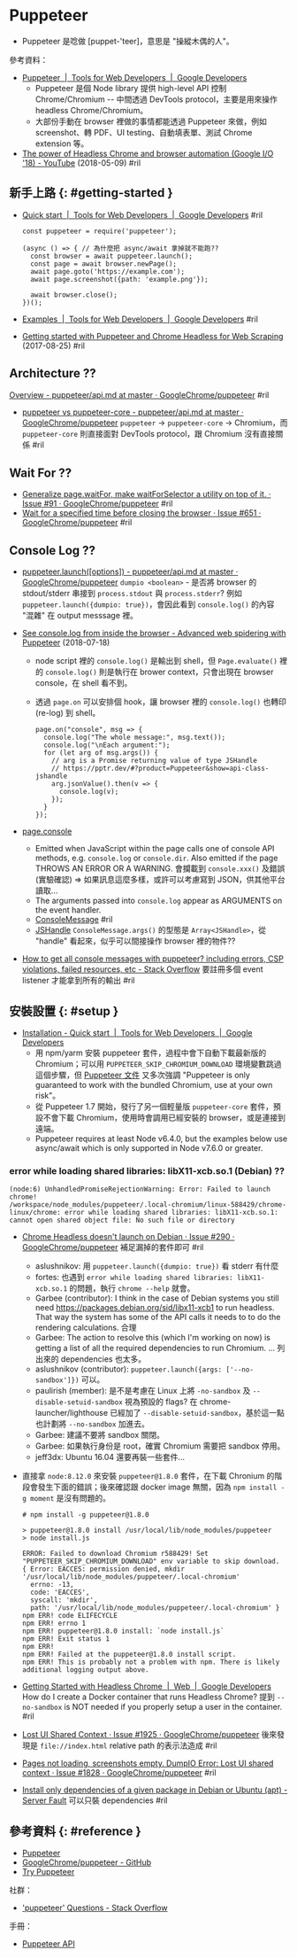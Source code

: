 # Puppeteer

  - Puppeteer 是唸做 [puppet-'teer]，意思是 "操縱木偶的人"。

參考資料：

  - [Puppeteer  \|  Tools for Web Developers  \|  Google Developers](https://developers.google.com/web/tools/puppeteer/)
      - Puppeteer 是個 Node library 提供 high-level API 控制 Chrome/Chromium -- 中間透過 DevTools protocol，主要是用來操作 headless Chrome/Chromium。
      - 大部份手動在 browser 裡做的事情都能透過 Puppeteer 來做，例如 screenshot、轉 PDF、UI testing、自動填表單、測試 Chrome extension 等。
  - [The power of Headless Chrome and browser automation \(Google I/O '18\) \- YouTube](https://www.youtube.com/watch?v=lhZOFUY1weo) (2018-05-09) #ril

## 新手上路 {: #getting-started }

  - [Quick start  \|  Tools for Web Developers  \|  Google Developers](https://developers.google.com/web/tools/puppeteer/get-started) #ril

        const puppeteer = require('puppeteer');

        (async () => { // 為什麼把 async/await 拿掉就不能跑??
          const browser = await puppeteer.launch();
          const page = await browser.newPage();
          await page.goto('https://example.com');
          await page.screenshot({path: 'example.png'});

          await browser.close();
        })();

  - [Examples  \|  Tools for Web Developers  \|  Google Developers](https://developers.google.com/web/tools/puppeteer/examples) #ril
  - [Getting started with Puppeteer and Chrome Headless for Web Scraping](https://medium.com/@e_mad_ehsan/getting-started-with-puppeteer-and-chrome-headless-for-web-scrapping-6bf5979dee3e) (2017-08-25) #ril

## Architecture ??

  [Overview - puppeteer/api\.md at master · GoogleChrome/puppeteer](https://github.com/GoogleChrome/puppeteer/blob/master/docs/api.md#overview) #ril
  - [puppeteer vs puppeteer-core - puppeteer/api\.md at master · GoogleChrome/puppeteer](https://github.com/GoogleChrome/puppeteer/blob/master/docs/api.md#puppeteer-vs-puppeteer-core) `puppeteer` -> `puppeteer-core` -> Chromium，而 `puppeteer-core` 則直接面對 DevTools protocol，跟 Chromium 沒有直接關係 #ril

## Wait For ??

  - [Generalize page\.waitFor, make waitForSelector a utility on top of it\. · Issue \#91 · GoogleChrome/puppeteer](https://github.com/GoogleChrome/puppeteer/issues/91) #ril
  - [Wait for a specified time before closing the browser · Issue \#651 · GoogleChrome/puppeteer](https://github.com/GoogleChrome/puppeteer/issues/651) #ril

## Console Log ??

  - [puppeteer.launch([options]) - puppeteer/api\.md at master · GoogleChrome/puppeteer](https://github.com/GoogleChrome/puppeteer/blob/master/docs/api.md#puppeteerlaunchoptions) `dumpio <boolean>` - 是否將 browser 的 stdout/stderr 串接到 `process.stdout` 與 `process.stderr`? 例如 `puppeteer.launch({dumpio: true})`，會因此看到 `console.log()` 的內容 "混雜" 在 output messsage 裡。
  - [See console.log from inside the browser - Advanced web spidering with Puppeteer](https://blog.kowalczyk.info/article/ea07db1b9bff415ab180b0525f3898f6/advanced-web-spidering-with-puppeteer.html) (2018-07-18)

      - node script 裡的 `console.log()` 是輸出到 shell，但 `Page.evaluate()` 裡的 `console.log()` 則是執行在 brower context，只會出現在 browser console，在 shell 看不到。
      - 透過 `page.on` 可以安排個 hook，讓 browser 裡的 `console.log()` 也轉印 (re-log) 到 shell。

            page.on("console", msg => {
              console.log("The whole message:", msg.text());
              console.log("\nEach argument:");
              for (let arg of msg.args()) {
                // arg is a Promise returning value of type JSHandle
                // https://pptr.dev/#?product=Puppeteer&show=api-class-jshandle
                arg.jsonValue().then(v => {
                  console.log(v);
                });
              }
            });

  - [page\.console](https://pptr.dev/#?product=Puppeteer&version=v1.8.0&show=api-event-console)
      - Emitted when JavaScript within the page calls one of console API methods, e.g. `console.log` or `console.dir`. Also emitted if the page THROWS AN ERROR OR A WARNING. 會攔載到 `console.xxx()` 及錯誤 (實驗確認) => 如果訊息這麼多樣，或許可以考慮寫到 JSON，供其他平台讀取...
      - The arguments passed into `console.log` appear as ARGUMENTS on the event handler.
      - [ConsoleMessage](https://pptr.dev/#?product=Puppeteer&version=v1.8.0&show=api-class-consolemessage) #ril
      - [JSHandle](https://pptr.dev/#?product=Puppeteer&version=v1.8.0&show=api-class-jshandle) `ConsoleMessage.args()` 的型態是 `Array<JSHandle>`，從 "handle" 看起來，似乎可以間接操作 browser 裡的物件??
  - [How to get all console messages with puppeteer? including errors, CSP violations, failed resources, etc \- Stack Overflow](https://stackoverflow.com/questions/47539043/) 要註冊多個 event listener 才能拿到所有的輸出 #ril

## 安裝設置 {: #setup }

  - [Installation - Quick start  \|  Tools for Web Developers  \|  Google Developers](https://developers.google.com/web/tools/puppeteer/get-started)
      - 用 npm/yarm 安裝 puppeteer 套件，過程中會下自動下載最新版的 Chromium；可以用 `PUPPETEER_SKIP_CHROMIUM_DOWNLOAD` 環境變數跳過這個步驟，但 [Puppeteer 文件](https://github.com/GoogleChrome/puppeteer/blob/v1.8.0/docs/api.md#environment-variables) 又多次強調 "Puppeteer is only guaranteed to work with the bundled Chromium, use at your own risk"。
      - 從 Puppeteer 1.7 開始，發行了另一個輕量版 `puppeteer-core` 套件，預設不會下載 Chromium，使用時會調用已經安裝的 browser，或是連接到遠端。
      - Puppeteer requires at least Node v6.4.0, but the examples below use async/await which is only supported in Node v7.6.0 or greater.

### error while loading shared libraries: libX11-xcb.so.1 (Debian) ??

```
(node:6) UnhandledPromiseRejectionWarning: Error: Failed to launch chrome!
/workspace/node_modules/puppeteer/.local-chromium/linux-588429/chrome-linux/chrome: error while loading shared libraries: libX11-xcb.so.1: cannot open shared object file: No such file or directory
```

  - [Chrome Headless doesn't launch on Debian · Issue \#290 · GoogleChrome/puppeteer](https://github.com/Googlechrome/puppeteer/issues/290) 補足漏掉的套件即可 #ril

      - aslushnikov: 用 `puppeteer.launch({dumpio: true})` 看 stderr 有什麼
      - fortes: 也遇到 `error while loading shared libraries: libX11-xcb.so.1` 的問題，執行 `chrome --help` 就會。
      - Garbee (contributor): I think in the case of Debian systems you still need https://packages.debian.org/sid/libx11-xcb1 to run headless. That way the system has some of the API calls it needs to to do the rendering calculations. 合理
      - Garbee: The action to resolve this (which I'm working on now) is getting a list of all the required dependencies to run Chromium. ... 列出來的 dependencies 也太多。
      - aslushnikov (contributor): `puppeteer.launch({args: ['--no-sandbox']})` 可以。
      - paulirish (member): 是不是考慮在 Linux 上將 `-no-sandbox` 及 `--disable-setuid-sandbox` 視為預設的 flags? 在 chrome-launcher/lighthouse 已經加了 `--disable-setuid-sandbox`，基於這一點也計劃將 `--no-sandbox` 加進去。
      - Garbee: 建議不要將 sandbox 關閉。
      - Garbee: 如果執行身份是 root，確實 Chromium 需要把 sandbox 停用。
      - jeff3dx: Ubuntu 16.04 還要再裝一些套件...

  - 直接拿 `node:8.12.0` 來安裝 `puppeteer@1.8.0` 套件，在下載 Chronium 的階段會發生下面的錯誤；後來確認跟 docker image 無關，因為 `npm install -g moment` 是沒有問題的。

        # npm install -g puppeteer@1.8.0

        > puppeteer@1.8.0 install /usr/local/lib/node_modules/puppeteer
        > node install.js

        ERROR: Failed to download Chromium r588429! Set "PUPPETEER_SKIP_CHROMIUM_DOWNLOAD" env variable to skip download.
        { Error: EACCES: permission denied, mkdir '/usr/local/lib/node_modules/puppeteer/.local-chromium'
          errno: -13,
          code: 'EACCES',
          syscall: 'mkdir',
          path: '/usr/local/lib/node_modules/puppeteer/.local-chromium' }
        npm ERR! code ELIFECYCLE
        npm ERR! errno 1
        npm ERR! puppeteer@1.8.0 install: `node install.js`
        npm ERR! Exit status 1
        npm ERR!
        npm ERR! Failed at the puppeteer@1.8.0 install script.
        npm ERR! This is probably not a problem with npm. There is likely additional logging output above.

  - [Getting Started with Headless Chrome  \|  Web  \|  Google Developers](https://developers.google.com/web/updates/2017/04/headless-chrome#faq) How do I create a Docker container that runs Headless Chrome? 提到 `--no-sandbox` is NOT needed if you properly setup a user in the container. #ril
  - [Lost UI Shared Context · Issue \#1925 · GoogleChrome/puppeteer](https://github.com/GoogleChrome/puppeteer/issues/1925) 後來發現是 `file://index.html` relative path 的表示法造成 #ril
  - [Pages not loading, screenshots empty\. DumpIO Error: Lost UI shared context · Issue \#1828 · GoogleChrome/puppeteer](https://github.com/GoogleChrome/puppeteer/issues/1828) #ril
  - [Install only dependencies of a given package in Debian or Ubuntu \(apt\) \- Server Fault](https://serverfault.com/questions/577942/) 可以只裝 dependencies #ril

## 參考資料 {: #reference }

  - [Puppeteer](https://pptr.dev/)
  - [GoogleChrome/puppeteer - GitHub](https://github.com/GoogleChrome/puppeteer)
  - [Try Puppeteer](https://try-puppeteer.appspot.com/)

社群：

  - ['puppeteer' Questions - Stack Overflow](https://stackoverflow.com/questions/tagged/puppeteer)

手冊：

  - [Puppeteer API](https://github.com/GoogleChrome/puppeteer/blob/master/docs/api.md)
